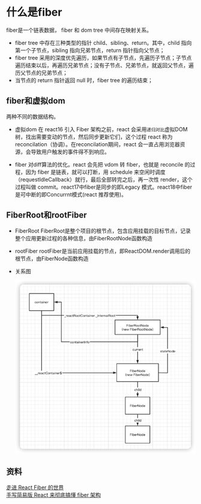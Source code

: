 # 什么是fiber

fiber是一个链表数据， fiber 和 dom tree 中间存在映射关系。

* fiber tree 中存在三种类型的指针 child、sibling、return。其中，child 指向第一个子节点，sibling 指向兄弟节点，return 指针指向父节点；
* fiber tree 采用的深度优先遍历，如果节点有子节点，先遍历子节点；子节点遍历结束以后，再遍历兄弟节点；没有子节点、兄弟节点，就返回父节点，遍历父节点的兄弟节点；
* 当节点的 return 指针返回 null 时，fiber tree 的遍历结束；

## fiber和虚拟dom

两种不同的数据结构。

* 虚拟dom
在 react16 引入 Fiber 架构之前，react 会采用```递归对比```虚拟DOM树，找出需要变动的节点，然后同步更新它们，这个过程 react 称为reconcilation（协调）。在reconcilation期间，react 会一直占用浏览器资源，会导致用户触发的事件得不到响应。

* fiber
对diff算法的优化。react 会先把 vdom 转 fiber，也就是 reconcile 的过程，因为 fiber 是链表，就可以打断，用 schedule 来空闲时调度（requestIdleCallback）就行，最后全部转完之后，再一次性 render，这个过程叫做 commit。react17中fiber是同步的即Legacy 模式。react18中fiber是可中断的即Concurrnt模式(react 推荐使用)。

## FiberRoot和rootFiber

* FiberRoot
  FiberRoot是整个项目的根节点，包含应用挂载的目标节点，记录整个应用更新过程的各种信息，由FiberRootNode函数构造
* rootFiber
  rootFiber是当前应用挂载的节点，即ReactDOM.render调用后的根节点，由FiberNode函数构造
* 关系图

  ![关系图](./asset/1.png)

## 资料

[走进 React Fiber 的世界](https://developer.aliyun.com/article/782946)  
[手写简易版 React 来彻底搞懂 fiber 架构](https://juejin.cn/post/7063321486135656479)  
